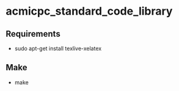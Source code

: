 # acmicpc_standard_code_library

## Requirements

- sudo apt-get install texlive-xelatex

## Make

- make
